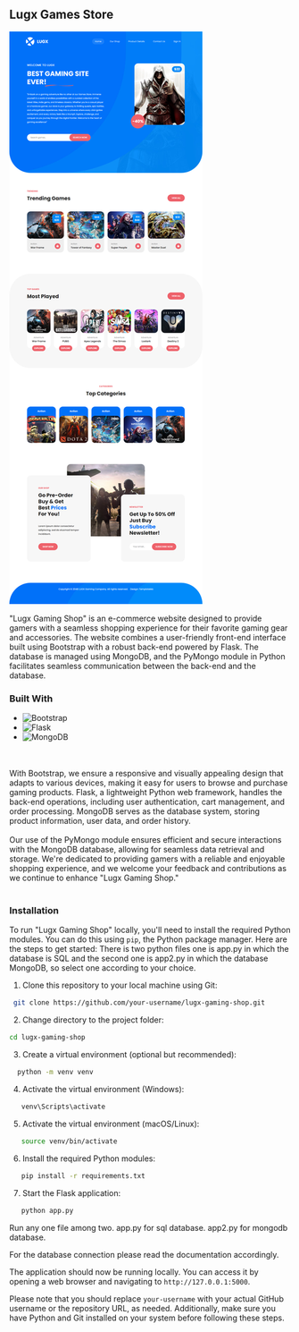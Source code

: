 ## Lugx Games Store

![enter image description here](/static/images/lugx.png)

"Lugx Gaming Shop" is an e-commerce website designed to provide gamers with a seamless shopping experience for their favorite gaming gear and accessories. The website combines a user-friendly front-end interface built using Bootstrap with a robust back-end powered by Flask. The database is managed using MongoDB, and the PyMongo module in Python facilitates seamless communication between the back-end and the database.

### Built With

- ![Bootstrap](https://img.shields.io/badge/Bootstrap-7952B3?style=for-the-badge&logo=bootstrap&logoColor=white)
- ![Flask](https://img.shields.io/badge/Flask-000000?style=for-the-badge&logo=flask&logoColor=white)
- ![MongoDB](https://img.shields.io/badge/MongoDB-47A248?style=for-the-badge&logo=mongodb&logoColor=white)

<br>
<br>
With Bootstrap, we ensure a responsive and visually appealing design that adapts to various devices, making it easy for users to browse and purchase gaming products. Flask, a lightweight Python web framework, handles the back-end operations, including user authentication, cart management, and order processing. MongoDB serves as the database system, storing product information, user data, and order history.
<br>
<br>
Our use of the PyMongo module ensures efficient and secure interactions with the MongoDB database, allowing for seamless data retrieval and storage. We're dedicated to providing gamers with a reliable and enjoyable shopping experience, and we welcome your feedback and contributions as we continue to enhance "Lugx Gaming Shop."

<br>
<br>

### Installation

To run "Lugx Gaming Shop" locally, you'll need to install the required Python modules. You can do this using `pip`, the Python package manager. Here are the steps to get started:
There is two python files one is app.py in which the database is SQL and the second one is app2.py in which the database MongoDB, so select one according to your choice.

1. Clone this repository to your local machine using Git:

```sh
 git clone https://github.com/your-username/lugx-gaming-shop.git
```

2. Change directory to the project folder:

```sh
cd lugx-gaming-shop
```

3. Create a virtual environment (optional but recommended):

```sh
  python -m venv venv
```

4. Activate the virtual environment (Windows):

```sh
   venv\Scripts\activate
```

5. Activate the virtual environment (macOS/Linux):

```sh
   source venv/bin/activate
```

6. Install the required Python modules:

```sh
   pip install -r requirements.txt
```

7. Start the Flask application:

```sh
   python app.py
```

Run any one file among two.
app.py for sql database.
app2.py for mongodb database.

For the database connection please read the documentation accordingly.

The application should now be running locally. You can access it by opening a web browser and navigating to `http://127.0.0.1:5000`.

Please note that you should replace `your-username` with your actual GitHub username or the repository URL, as needed. Additionally, make sure you have Python and Git installed on your system before following these steps.

<!-- https://www.markdownguide.org/basic-syntax/#reference-style-links -->

[contributors-shield]: https://img.shields.io/github/contributors/othneildrew/Best-README-Template.svg?style=for-the-badge
[contributors-url]: https://github.com/othneildrew/Best-README-Template/graphs/contributors
[forks-shield]: https://img.shields.io/github/forks/othneildrew/Best-README-Template.svg?style=for-the-badge
[forks-url]: https://github.com/othneildrew/Best-README-Template/network/members
[stars-shield]: https://img.shields.io/github/stars/othneildrew/Best-README-Template.svg?style=for-the-badge
[stars-url]: https://github.com/othneildrew/Best-README-Template/stargazers
[issues-shield]: https://img.shields.io/github/issues/othneildrew/Best-README-Template.svg?style=for-the-badge
[issues-url]: https://github.com/othneildrew/Best-README-Template/issues
[license-shield]: https://img.shields.io/github/license/othneildrew/Best-README-Template.svg?style=for-the-badge
[license-url]: https://github.com/othneildrew/Best-README-Template/blob/master/LICENSE.txt
[linkedin-shield]: https://img.shields.io/badge/-LinkedIn-black.svg?style=for-the-badge&logo=linkedin&colorB=555
[linkedin-url]: https://linkedin.com/in/othneildrew
[product-screenshot]: images/screenshot.png
[Next.js]: https://img.shields.io/badge/next.js-000000?style=for-the-badge&logo=nextdotjs&logoColor=white
[Next-url]: https://nodejs.org/
[React.js]: https://img.shields.io/badge/React-20232A?style=for-the-badge&logo=react&logoColor=61DAFB
[React-url]: https://reactjs.org/
[Vue.js]: https://img.shields.io/badge/Vue.js-35495E?style=for-the-badge&logo=vuedotjs&logoColor=4FC08D
[Vue-url]: https://vuejs.org/
[Angular.io]: https://img.shields.io/badge/Angular-DD0031?style=for-the-badge&logo=angular&logoColor=white
[Angular-url]: https://angular.io/
[Svelte.dev]: https://img.shields.io/badge/Svelte-4A4A55?style=for-the-badge&logo=svelte&logoColor=FF3E00
[Svelte-url]: https://svelte.dev/
[Laravel.com]: https://img.shields.io/badge/Laravel-FF2D20?style=for-the-badge&logo=laravel&logoColor=white
[Laravel-url]: https://laravel.com
[Bootstrap.com]: https://img.shields.io/badge/Bootstrap-563D7C?style=for-the-badge&logo=bootstrap&logoColor=white
[Bootstrap-url]: https://getbootstrap.com
[JQuery.com]: https://img.shields.io/badge/jQuery-0769AD?style=for-the-badge&logo=jquery&logoColor=white
[JQuery-url]: https://jquery.com
